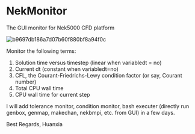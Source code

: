 # NekMonitor
The GUI monitor for Nek5000 CFD platform

![b9697db186a7d07b60f880bf8a94f0c](https://github.com/user-attachments/assets/8c79d4f0-fb5f-4442-825a-f3bbe6f74f3d)

Monitor the following terms:
1. Solution time versus timestep (linear when variabledt = no)
2. Current dt (constant when variabledt=no)
3. CFL, the Courant-Friedrichs-Lewy condition factor (or say, Courant number)
4. Total CPU wall time
5. CPU wall time for current step

I will add tolerance monitor, condition monitor, bash executer (directly run genbox, genmap, makechan, nekbmpi, etc. from GUI) in a few days.

Best Regards,
Huanxia
